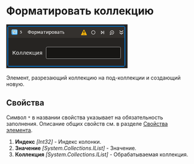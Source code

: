 # Форматировать коллекцию

![](<../../../../resources/activities/extra/t1/T1-CollChunk.PNG>)

Элемент, разрезающий коллекцию на под-коллекции и создающий новую.

## Свойства

Символ `*` в названии свойства указывает на обязательность заполнения. 
Описание общих свойств см. в разделе [Свойства элемента](https://docs.primo-rpa.ru/primo-rpa/primo-studio/process/elements#svoistva-elementa).

1. **Индекс** *[Int32]* - Индекс колонки.
1. **Значение** *[System.Collections.IList]* - Значение.
1. **Коллекция** *[System.Collections.IList]* - Обрабатываемая коллекция.